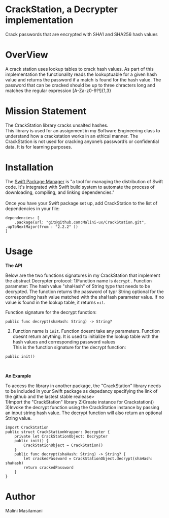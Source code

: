 # CrackStation, a Decrypter implementation

Crack passwords that are encrypted with SHA1 and SHA256 hash values

# OverView 

A crack station uses lookup tables to crack hash values. As part of this implementation the functionality reads the lookuptuable for a given hash value and returns the password if a match is found for the hash value. The password that can be cracked should be up to three chracters long and matches the regular expression [A-Za-z0-9?!]{1,3}

# Mission Statement 

The CrackStation library cracks unsalted hashes. <br/>
This library is used for an assignment in my Software Engineering class to understand how a crackstation works in an ethical manner. The CrackStation is not used for cracking anyone’s password’s or confidential data. It is for learning purposes.

# Installation 

The  [Swift Package Manager](https://www.swift.org/package-manager)  is "a tool for managing the distribution of Swift code. It's integrated with Swift build system to automate the process of downloading, compiling, and linking dependencies."
<br/>
<br/>
Once you have your Swift package set up, add CrackStation to the list of dependencies in your file:

```
dependencies: [
    .package(url: "git@github.com:Malini-ux/CrackStation.git", .upToNextMajor(from : "2.2.2" ))
]
```

# Usage

**The API**<br/>

Below are the two functions signatures in my CrackStation that implement the abstract Decrypter protocol:
1)Function name is  `decrypt` .
Function parameter: The hash value "shaHash" of String type that needs to be decrypted.
The function returns the password of typr String optional for the corresponding hash value matched with the shaHash parameter value. If no value is found in the lookup table, it returns `nil`.

Function signature for the decrypt function:
```
public func decrypt(shaHash: String) -> String?
```

2) Function name is `init`.
Function doesnt take any parameters.
Function doesnt return anything. It is used to initialize the lookup table with the hash values and corresponding password values  
This is the function signature for the decrypt function:
```
public init()
```
<br/>

**An Example**<br/>

To access the library in another package, the "CrackStation" library needs to be included in your Swift package as depedancy specifying the link of the github and the lastest stable realease>  
1)Import the "CrackStation" library
2)Create instance for Crackstation()
3)Invoke the decrypt function using the CrackStation instance by passing an input string hash value. The decrypt function will also return an optional String value. 

```
import CrackStation
public struct CrackStationWrapper: Decrypter {
    private let CrackStationObject: Decrypter
    public init() {
        CrackStationObject = CrackStation()
    }
    public func decrypt(shaHash: String) -> String? {
        let crackedPassword = CrackStationObject.decrypt(shaHash: shaHash)
        return crackedPassword
    }
}
```

# Author 

Malini Masilamani








